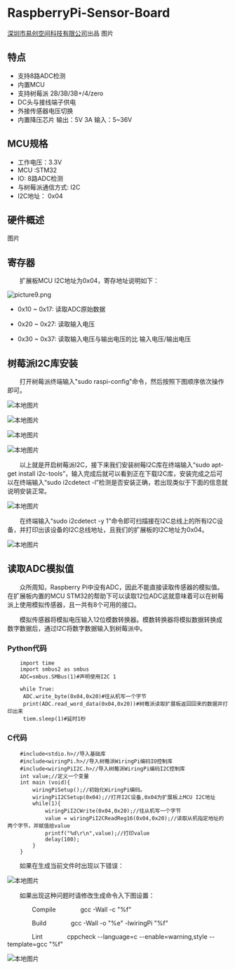 # RaspberryPi-Sensor-Board

 [深圳市易创空间科技有限公司](www.emakefun.com)出品
图片


## 特点

- 支持8路ADC检测
- 内置MCU
- 支持树莓派 2B/3B/3B+/4/zero
- DC头与接线端子供电
- 外接传感器电压切换
- 内置降压芯片 输出：5V 3A	输入：5~36V 

## MCU规格
- 工作电压：3.3V
- MCU :STM32
- IO: 8路ADC检测
- 与树莓派通信方式: I2C
- I2C地址： 0x04

## 硬件概述
图片

## 寄存器

&ensp;&ensp;&ensp;&ensp;扩展板MCU I2C地址为0x04，寄存地址说明如下：

![picture9.png](./picture/picture9.png)

  - 0x10 ~ 0x17: 读取ADC原始数据

  - 0x20 ~ 0x27: 读取输入电压

  - 0x30 ~ 0x37: 读取输入电压与输出电压的比   输入电压/输出电压

##    树莓派I2C库安装

&ensp;&ensp;&ensp;&ensp;打开树莓派终端输入"sudo raspi-config"命令，然后按照下图顺序依次操作即可。

![本地图片](./picture/picture1.png)

![本地图片](./picture/picture2.png)

![本地图片](./picture/picture3.png)

![本地图片](./picture/picture4.png)

&ensp;&ensp;&ensp;&ensp;以上就是开启树莓派I2C，接下来我们安装树莓I2C库在终端输入“sudo apt-get install i2c-tools”，输入完成后就可以看到正在下载I2C库，安装完成之后可以在终端输入“sudo i2cdetect -l”检测是否安装正确，若出现类似于下面的信息就说明安装正常。

![本地图片](./picture/picture5.png)

&ensp;&ensp;&ensp;&ensp;在终端输入“sudo i2cdetect -y 1”命令即可扫描接在I2C总线上的所有I2C设备，并打印出该设备的I2C总线地址，且我们的扩展板的I2C地址为0x04。

![本地图片](./picture/picture6.png)

## 读取ADC模拟值

&ensp;&ensp;&ensp;&ensp;众所周知，Raspberry Pi中没有ADC，因此不能直接读取传感器的模拟值。在扩展板内置的MCU STM32的帮助下可以读取12位ADC这就意味着可以在树莓派上使用模拟传感器，且一共有8个可用的接口。

&ensp;&ensp;&ensp;&ensp;模拟传感器将模拟电压输入12位模数转换器。模数转换器将模拟数据转换成数字数据后，通过I2C将数字数据输入到树莓派中。


### Python代码

```
    import time
    import smbus2 as smbus
    ADC=smbus.SMBus(1)#声明使用I2C 1
    
    while True:
     ADC.write_byte(0x04,0x20)#往从机写一个字节
     print(ADC.read_word_data(0x04,0x20))#树莓派读取扩展板返回回来的数据并打印出来
     tiem.sleep(1)#延时1秒
```

### C代码

```
    #include<stdio.h>//导入基础库
    #include<wiringPi.h>//导入树莓派WiringPi编码IO控制库
    #include<wiringPiI2C.h>//导入树莓派WiringPi编码I2C控制库
    int value;//定义一个变量
    int main (void){
        wiringPiSetup();//初始化WiringPi编码。
        wiringPiI2CSetup(0x04);//打开I2C设备,0x04为扩展板上MCU I2C地址
        while(1){
            wiringPiI2CWrite(0x04,0x20);//往从机写一个字节
            value = wiringPiI2CReadReg16(0x04,0x20);//读取从机指定地址的两个字节，并赋值给value
            printf("%d\r\n",value);//打印value
            delay(100);
        }
    }
```

&ensp;&ensp;&ensp;&ensp;如果在生成当前文件时出现以下错误：

![本地图片](./picture/picture7.png)


&ensp;&ensp;&ensp;&ensp;如果出现这种问题时请修改生成命令入下图设置：

&ensp;&ensp;&ensp;&ensp;&ensp;&ensp;&ensp;&ensp;Compile&ensp;&ensp;&ensp;&ensp;&ensp;&ensp;&ensp;&ensp;gcc -Wall -c "%f"

&ensp;&ensp;&ensp;&ensp;&ensp;&ensp;&ensp;&ensp;Build&ensp;&ensp;&ensp;&ensp;&ensp;&ensp;&ensp;&ensp;gcc -Wall -o "%e" -lwiringPi "%f"

&ensp;&ensp;&ensp;&ensp;&ensp;&ensp;&ensp;&ensp;Lint&ensp;&ensp;&ensp;&ensp;&ensp;&ensp;&ensp;&ensp;cppcheck --language=c --enable=warning,style --template=gcc "%f"

![本地图片](./picture/picture8.png)